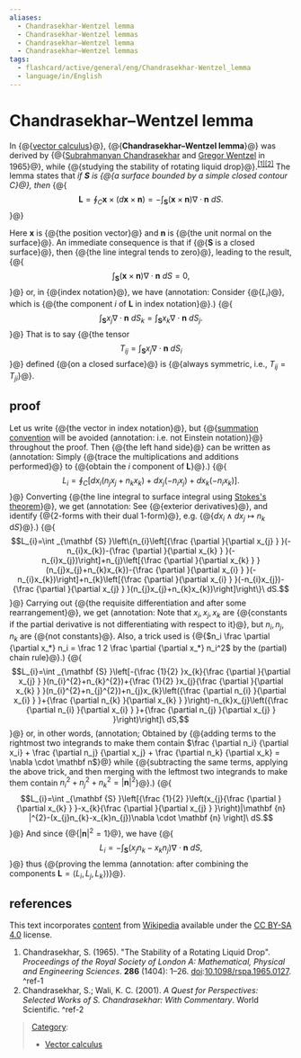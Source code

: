 ```yaml
---
aliases:
  - Chandrasekhar-Wentzel lemma
  - Chandrasekhar-Wentzel lemmas
  - Chandrasekhar–Wentzel lemma
  - Chandrasekhar–Wentzel lemmas
tags:
  - flashcard/active/general/eng/Chandrasekhar-Wentzel_lemma
  - language/in/English
---
```


# Chandrasekhar–Wentzel lemma

In {@{[vector calculus](vector%20calculus.md)}@}, {@{__Chandrasekhar–Wentzel lemma__}@} was derived by {@{[Subrahmanyan Chandrasekhar](Subrahmanyan%20Chandrasekhar.md) and [Gregor Wentzel](Gregor%20Wentzel.md) in 1965}@}, while {@{studying the stability of rotating liquid drop}@}.<sup>[\[1\]](#^ref-1)</sup><sup>[\[2\]](#^ref-2)</sup> The lemma states that _if $\mathbf {S}$ is {@{a surface bounded by a simple closed contour $C$}@}, then_ {@{$$\mathbf {L} =\oint _{C}\mathbf {x} \times (d\mathbf {x} \times \mathbf {n} )=-\int _{\mathbf {S} }(\mathbf {x} \times \mathbf {n} )\nabla \cdot \mathbf {n} \ dS.$$}@} <!--SR:!2025-09-20,57,310!2026-02-24,172,310!2025-09-19,56,310!2025-09-27,63,310!2025-09-09,44,290!2025-09-17,14,210-->

Here $\mathbf {x}$ is {@{the position vector}@} and $\mathbf {n}$ is {@{the unit normal on the surface}@}. An immediate consequence is that if {@{$\mathbf {S}$ is a closed surface}@}, then {@{the line integral tends to zero}@}, leading to the result, {@{$$\int _{\mathbf {S} }(\mathbf {x} \times \mathbf {n} )\nabla \cdot \mathbf {n} \ dS=0,$$}@} or, in {@{index notation}@}, we have \(annotation: Consider {@{$L_i$}@}, which is {@{the component $i$ of $\mathbf L$ in index notation}@}.\) {@{$$\int _{\mathbf {S} }x_{j}\nabla \cdot \mathbf {n} \ dS_{k}=\int _{\mathbf {S} }x_{k}\nabla \cdot \mathbf {n} \ dS_{j}.$$}@} That is to say {@{the tensor $$T_{ij}=\int _{\mathbf {S} }x_{j}\nabla \cdot \mathbf {n} \ dS_{i}$$}@} defined {@{on a closed surface}@} is {@{always symmetric, i.e., $T_{ij}=T_{ji}$}@}. <!--SR:!2025-09-27,63,310!2025-09-17,54,310!2025-09-20,57,310!2025-09-27,63,310!2025-10-02,67,310!2025-09-18,55,310!2025-09-27,63,310!2025-09-17,54,310!2025-09-06,42,290!2025-12-31,118,290!2025-09-17,54,310!2025-09-27,63,310-->

## proof

Let us write {@{the vector in index notation}@}, but {@{[summation convention](Einstein%20notation.md) will be avoided \(annotation: i.e. not Einstein notation\)}@} throughout the proof. Then {@{the left hand side}@} can be written as \(annotation: Simply {@{trace the multiplications and additions performed}@} to {@{obtain the $i$ component of $\mathbf L$}@}.\) {@{$$L_{i}=\oint _{C}[dx_{i}(n_{j}x_{j}+n_{k}x_{k})+dx_{j}(-n_{i}x_{j})+dx_{k}(-n_{i}x_{k})].$$}@} Converting {@{the line integral to surface integral using [Stokes's theorem](Stokes's%20theorem.md)}@}, we get \(annotation: See {@{exterior derivatives}@}, and identify {@{2-forms with their dual 1-form}@}, e.g. {@{$dx_i \wedge dx_j \mapsto n_k \, \mathrm dS$}@}.\) {@{$$L_{i}=\int _{\mathbf {S} }\left\{n_{i}\left[{\frac {\partial }{\partial x_{j} } }(-n_{i}x_{k})-{\frac {\partial }{\partial x_{k} } }(-n_{i}x_{j})\right]+n_{j}\left[{\frac {\partial }{\partial x_{k} } }(n_{j}x_{j}+n_{k}x_{k})-{\frac {\partial }{\partial x_{i} } }(-n_{i}x_{k})\right]+n_{k}\left[{\frac {\partial }{\partial x_{i} } }(-n_{i}x_{j})-{\frac {\partial }{\partial x_{j} } }(n_{j}x_{j}+n_{k}x_{k})\right]\right\}\ dS.$$}@} Carrying out {@{the requisite differentiation and after some rearrangement}@}, we get \(annotation: Note that $x_i, x_j, x_k$ are {@{constants if the partial derivative is not differentiating with respect to it}@}, but $n_i, n_j, n_k$ are {@{not constants}@}. Also, a trick used is {@{$n_i \frac \partial {\partial x_*} n_i = \frac 1 2 \frac \partial {\partial x_*} n_i^2$ by the \(partial\) chain rule}@}.\) {@{$$L_{i}=\int _{\mathbf {S} }\left[-{\frac {1}{2} }x_{k}{\frac {\partial }{\partial x_{j} } }(n_{i}^{2}+n_{k}^{2})+{\frac {1}{2} }x_{j}{\frac {\partial }{\partial x_{k} } }(n_{i}^{2}+n_{j}^{2})+n_{j}x_{k}\left({\frac {\partial n_{i} }{\partial x_{i} } }+{\frac {\partial n_{k} }{\partial x_{k} } }\right)-n_{k}x_{j}\left({\frac {\partial n_{i} }{\partial x_{i} } }+{\frac {\partial n_{j} }{\partial x_{j} } }\right)\right]\ dS,$$}@} or, in other words, \(annotation; Obtained by {@{adding terms to the rightmost two integrands to make them contain $\frac {\partial n_i} {\partial x_i} + \frac {\partial n_j} {\partial x_j} + \frac {\partial n_k} {\partial x_k} = \nabla \cdot \mathbf n$}@} while {@{subtracting the same terms, applying the above trick, and then merging with the leftmost two integrands to make them contain $n_i^2 + n_j^2 + n_k^2 = \lvert \mathbf n \rvert^2$}@}.\) {@{$$L_{i}=\int _{\mathbf {S} }\left[{\frac {1}{2} }\left(x_{j}{\frac {\partial }{\partial x_{k} } }-x_{k}{\frac {\partial }{\partial x_{j} } }\right)|\mathbf {n} |^{2}-(x_{j}n_{k}-x_{k}n_{j})\nabla \cdot \mathbf {n} \right]\ dS.$$}@} And since {@{$|\mathbf {n} |^{2}=1$}@}, we have {@{$$L_{i}=-\int _{\mathbf {S} }(x_{j}n_{k}-x_{k}n_{j})\nabla \cdot \mathbf {n} \ dS,$$}@} thus {@{proving the lemma \(annotation: after combining the components $\mathbf L = \langle L_i, L_j, L_k \rangle$\)}@}. <!--SR:!2025-09-27,63,310!2025-10-02,67,310!2025-09-27,63,310!2025-09-17,54,310!2025-09-27,63,310!2025-12-20,118,290!2025-10-02,67,310!2025-09-17,54,310!2025-09-27,63,310!2025-09-27,63,310!2025-09-06,42,290!2025-09-21,58,310!2025-09-17,54,310!2025-09-17,54,310!2025-09-18,55,310!2025-10-02,67,310!2025-09-27,63,310!2025-10-02,67,310!2025-09-06,42,290!2025-10-02,67,310!2025-09-06,42,290!2025-09-27,63,310-->

## references

This text incorporates [content](https://en.wikipedia.org/wiki/Chandrasekhar–Wentzel_lemma) from [Wikipedia](Wikipedia.md) available under the [CC BY-SA 4.0](https://creativecommons.org/licenses/by-sa/4.0/) license.

1. <a id="CITEREFChandrasekhar1965"></a> Chandrasekhar, S. \(1965\). "The Stability of a Rotating Liquid Drop". _Proceedings of the Royal Society of London A: Mathematical, Physical and Engineering Sciences_. __286__ \(1404\): 1–26. [doi](doi%20(identifier).md):[10.1098/rspa.1965.0127](https://doi.org/10.1098%2Frspa.1965.0127). <a id="^ref-1"></a>^ref-1
2. <a id="CITEREFChandrasekharWali2001"></a> Chandrasekhar, S.; Wali, K. C. \(2001\). _A Quest for Perspectives: Selected Works of S. Chandrasekhar: With Commentary_. World Scientific. <a id="^ref-2"></a>^ref-2

> [Category](https://en.wikipedia.org/wiki/Help:Category):
>
> - [Vector calculus](https://en.wikipedia.org/wiki/Category:Vector%20calculus)
